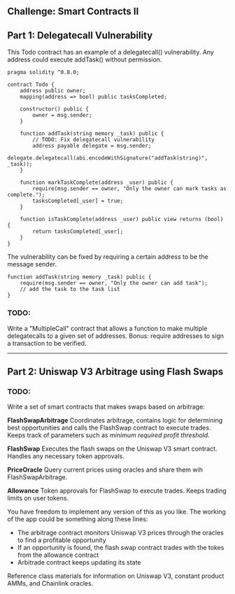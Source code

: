 ## Challenge: Smart Contracts II

## Part 1: Delegatecall Vulnerability

This Todo contract has an example of a delegatecall() vulnerability. 
Any address could execute addTask() without permission.

```Solidity
pragma solidity ^0.8.0;

contract Todo {
    address public owner;
    mapping(address => bool) public tasksCompleted;

    constructor() public {
        owner = msg.sender;
    }

    function addTask(string memory _task) public {
        // TODO: Fix delegatecall vulnerability
        address payable delegate = msg.sender;
        delegate.delegatecall(abi.encodeWithSignature("addTask(string)", _task));
    }

    function markTaskComplete(address _user) public {
        require(msg.sender == owner, "Only the owner can mark tasks as complete.");
        tasksCompleted[_user] = true;
    }

    function isTaskComplete(address _user) public view returns (bool) {
        return tasksCompleted[_user];
    }
}
```

The vulnerability can be fixed by requiring a certain address to be the message sender.

```Solidity
function addTask(string memory _task) public {
    require(msg.sender == owner, "Only the owner can add task");
    // add the task to the task list
}
```

### TODO: 
Write a "MultipleCall" contract that allows a function to make multiple delegatecalls to a given set of addresses.
Bonus: require addresses to sign a transaction to be verified.

---

## Part 2: Uniswap V3 Arbitrage using Flash Swaps

### TODO:
Write a set of smart contracts that makes swaps based on arbitrage:

**FlashSwapArbitrage**
Coordinates arbitrage, contains logic for determining best opportunities and calls the FlashSwap contract to execute trades.
Keeps track of parameters such as *minimum required profit threshold*.

**FlashSwap**
Executes the flash swaps on the Uniswap V3 smart contract. Handles any necessary token approvals.

**PriceOracle**
Query current prices using oracles and share them wih FlashSwapArbitrage.

**Allowance**
Token approvals for FlashSwap to execute trades.
Keeps trading limits on user tokens.

You have freedom to implement any version of this as you like.
The working of the app could be something along these lines:
- The arbitrage contract monitors Uniswap V3 prices through the oracles to find a profitable opportunity
- If an opportunity is found, the flash swap contract trades with the tokes from the allowance contract
- Arbitrade contract keeps updating its state

Reference class materials for information on Uniswap V3, constant product AMMs, and Chainlink oracles.
